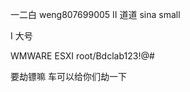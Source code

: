 一二白  weng807699005   II   道道
 sina					small
 
 I  大号
 
 WMWARE ESXI   root/Bdclab123!@#
 
 要劫镖嘛 车可以给你们劫一下